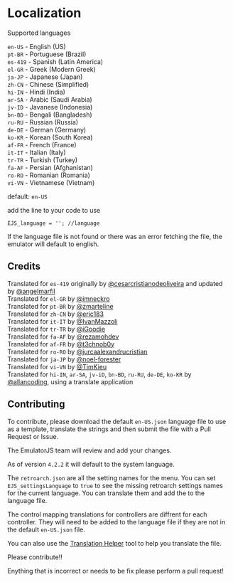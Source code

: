 # Localization

Supported languages

`en-US` - English (US)<br>
`pt-BR` - Portuguese (Brazil)<br>
`es-419` - Spanish (Latin America)<br>
`el-GR` - Greek (Modern Greek)<br>
`ja-JP` - Japanese (Japan)<br>
`zh-CN` - Chinese (Simplified)<br>
`hi-IN` - Hindi (India)<br>
`ar-SA` - Arabic (Saudi Arabia)<br>
`jv-ID` - Javanese (Indonesia)<br>
`bn-BD` - Bengali (Bangladesh)<br>
`ru-RU` - Russian (Russia)<br>
`de-DE` - German (Germany)<br>
`ko-KR` - Korean (South Korea)<br>
`af-FR` - French (France)<br>
`it-IT` - Italian (Italy)<br>
`tr-TR` - Turkish (Turkey)<br>
`fa-AF` - Persian (Afghanistan)<br>
`ro-RO` - Romanian (Romania)<br>
`vi-VN` - Vietnamese (Vietnam)<br>

default: `en-US`

add the line to your code to use

```
EJS_language = ''; //language
```

If the language file is not found or there was an error fetching the file, the emulator will default to english.

## Credits

Translated for `es-419` originally by [@cesarcristianodeoliveira](https://github.com/cesarcristianodeoliveira) and updated by [@angelmarfil](https://github.com/angelmarfil) <br>
Translated for `el-GR` by [@imneckro](https://github.com/imneckro) <br>
Translated for `pt-BR` by [@zmarteline](https://github.com/zmarteline)<br>
Translated for `zh-CN` by [@eric183](https://github.com/eric183)<br>
Translated for `it-IT` by [@IvanMazzoli](https://github.com/IvanMazzoli) <br>
Translated for `tr-TR` by [@iGoodie](https://github.com/iGoodie) <br>
Translated for `fa-AF` by [@rezamohdev](https://github.com/rezamohdev) <br>
Translated for `af-FR` by [@t3chnob0y](https://github.com/t3chnob0y) <br>
Translated for `ro-RO` by [@jurcaalexandrucristian](https://github.com/jurcaalexandrucristian) <br>
Translated for `ja-JP` by [@noel-forester](https://github.com/noel-forester) <br>
Translated for `vi-VN` by [@TimKieu](https://github.com/TimKieu) <br>
Translated for `hi-IN`, `ar-SA`, `jv-iD`, `bn-BD`, `ru-RU`, `de-DE`, `ko-KR` by [@allancoding](https://github.com/allancoding), using a translate application <br>

## Contributing

To contribute, please download the default `en-US.json` language file to use as a template, translate the strings and then submit the file with a Pull Request or Issue.

The EmulatorJS team will review and add your changes.

As of version `4.2.2` it will default to the system language.

The `retroarch.json` are all the setting names for the menu. You can set `EJS_settingsLanguage` to `true` to see the missing retroarch settings names for the current language. You can translate them and add the to the language file.

The control mapping translations for controllers are diffrent for each controller. They will need to be added to the language file if they are not in the default `en-US.json` file.

You can also use the [Translation Helper](https://emulatorjs.org/translate) tool to help you translate the file.

Please contribute!!

Enything that is incorrect or needs to be fix please perform a pull request!
